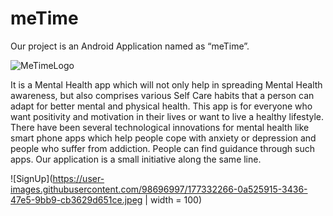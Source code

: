 # meTime
Our project is an Android Application named as “meTime”.

 ![MeTimeLogo](https://user-images.githubusercontent.com/98696997/177332112-0d9d701a-74a5-4437-8106-1317902a272e.png)

It is a Mental Health app which will not only help in spreading Mental Health awareness, but also comprises various Self Care habits that a person can adapt for better mental and physical health. This app is for everyone who want positivity and motivation in their lives or want to live a healthy lifestyle. 
There have been several technological innovations for mental health like smart phone apps which help people cope with anxiety or depression and people who suffer from addiction. People can find guidance through such apps. Our application is a small initiative along the same line.

![SignUp](https://user-images.githubusercontent.com/98696997/177332266-0a525915-3436-47e5-9bb9-cb3629d651ce.jpeg | width = 100)
